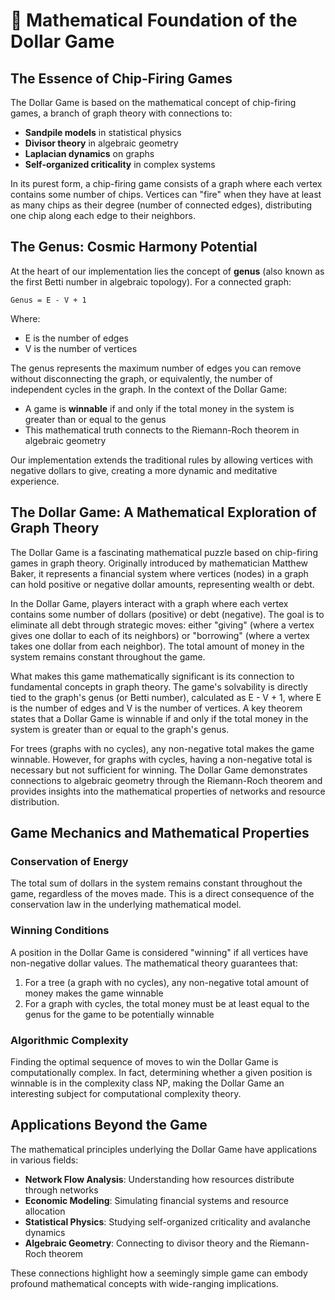 # 🧮 Mathematical Foundation of the Dollar Game

## The Essence of Chip-Firing Games

The Dollar Game is based on the mathematical concept of chip-firing games, a branch of graph theory with connections to:

- **Sandpile models** in statistical physics
- **Divisor theory** in algebraic geometry
- **Laplacian dynamics** on graphs
- **Self-organized criticality** in complex systems

In its purest form, a chip-firing game consists of a graph where each vertex contains some number of chips. Vertices can "fire" when they have at least as many chips as their degree (number of connected edges), distributing one chip along each edge to their neighbors.

## The Genus: Cosmic Harmony Potential

At the heart of our implementation lies the concept of **genus** (also known as the first Betti number in algebraic topology). For a connected graph:

```
Genus = E - V + 1
```

Where:
- E is the number of edges
- V is the number of vertices

The genus represents the maximum number of edges you can remove without disconnecting the graph, or equivalently, the number of independent cycles in the graph. In the context of the Dollar Game:

- A game is **winnable** if and only if the total money in the system is greater than or equal to the genus
- This mathematical truth connects to the Riemann-Roch theorem in algebraic geometry

Our implementation extends the traditional rules by allowing vertices with negative dollars to give, creating a more dynamic and meditative experience.

## The Dollar Game: A Mathematical Exploration of Graph Theory

The Dollar Game is a fascinating mathematical puzzle based on chip-firing games in graph theory. Originally introduced by mathematician Matthew Baker, it represents a financial system where vertices (nodes) in a graph can hold positive or negative dollar amounts, representing wealth or debt.

In the Dollar Game, players interact with a graph where each vertex contains some number of dollars (positive) or debt (negative). The goal is to eliminate all debt through strategic moves: either "giving" (where a vertex gives one dollar to each of its neighbors) or "borrowing" (where a vertex takes one dollar from each neighbor). The total amount of money in the system remains constant throughout the game.

What makes this game mathematically significant is its connection to fundamental concepts in graph theory. The game's solvability is directly tied to the graph's genus (or Betti number), calculated as E - V + 1, where E is the number of edges and V is the number of vertices. A key theorem states that a Dollar Game is winnable if and only if the total money in the system is greater than or equal to the graph's genus.

For trees (graphs with no cycles), any non-negative total makes the game winnable. However, for graphs with cycles, having a non-negative total is necessary but not sufficient for winning. The Dollar Game demonstrates connections to algebraic geometry through the Riemann-Roch theorem and provides insights into the mathematical properties of networks and resource distribution.

## Game Mechanics and Mathematical Properties

### Conservation of Energy

The total sum of dollars in the system remains constant throughout the game, regardless of the moves made. This is a direct consequence of the conservation law in the underlying mathematical model.

### Winning Conditions

A position in the Dollar Game is considered "winning" if all vertices have non-negative dollar values. The mathematical theory guarantees that:

1. For a tree (a graph with no cycles), any non-negative total amount of money makes the game winnable
2. For a graph with cycles, the total money must be at least equal to the genus for the game to be potentially winnable

### Algorithmic Complexity

Finding the optimal sequence of moves to win the Dollar Game is computationally complex. In fact, determining whether a given position is winnable is in the complexity class NP, making the Dollar Game an interesting subject for computational complexity theory.

## Applications Beyond the Game

The mathematical principles underlying the Dollar Game have applications in various fields:

- **Network Flow Analysis**: Understanding how resources distribute through networks
- **Economic Modeling**: Simulating financial systems and resource allocation
- **Statistical Physics**: Studying self-organized criticality and avalanche dynamics
- **Algebraic Geometry**: Connecting to divisor theory and the Riemann-Roch theorem

These connections highlight how a seemingly simple game can embody profound mathematical concepts with wide-ranging implications.